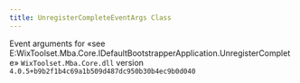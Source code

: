 ```yaml
---
title: UnregisterCompleteEventArgs Class
---
```

Event arguments for «see E:WixToolset.Mba.Core.IDefaultBootstrapperApplication.UnregisterComplete»
`WixToolset.Mba.Core.dll` version `4.0.5+b9b2f1b4c69a1b509d487dc950b30b4ec9b0d040`

